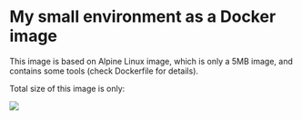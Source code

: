 My small environment as a Docker image
======================================

This image is based on Alpine Linux image, which is only a 5MB image, and contains
some tools (check Dockerfile for details).

Total size of this image is only:

[![](https://badge.imagelayers.io/frolvlad/alpine-env:latest.svg)](https://imagelayers.io/?images=frolvlad/alpine-env:latest 'Get your own badge on imagelayers.io')
